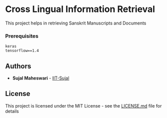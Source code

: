 # Cross Lingual Information Retrieval

This project helps in retrieving Sanskrit Manuscripts and Documents


### Prerequisites


```
keras
tensorflow==1.4

```

## Authors

* **Sujal Maheswari** - [IIT-Sujal](https://github.com/IIT-Sujal)

## License

This project is licensed under the MIT License - see the [LICENSE.md](LICENSE.md) file for details


